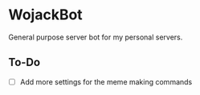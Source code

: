 # WojackBot

General purpose server bot for my personal servers.

## To-Do

- [ ] Add more settings for the meme making commands
